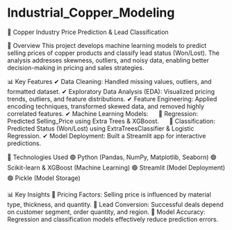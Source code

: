 # Industrial_Copper_Modeling


📌 Copper Industry Price Prediction & Lead Classification

📖 Overview
This project develops machine learning models to predict selling prices of copper products and classify lead status (Won/Lost). The analysis addresses skewness, outliers, and noisy data, enabling better decision-making in pricing and sales strategies.

📊 Key Features
✔ Data Cleaning: Handled missing values, outliers, and formatted dataset.
✔ Exploratory Data Analysis (EDA): Visualized pricing trends, outliers, and feature distributions.
✔ Feature Engineering: Applied encoding techniques, transformed skewed data, and removed highly correlated features.
✔ Machine Learning Models:
     🔹 Regression: Predicted Selling_Price using Extra Trees & XGBoost.
     🔹 Classification: Predicted Status (Won/Lost) using ExtraTreesClassifier & Logistic Regression.
✔ Model Deployment: Built a Streamlit app for interactive predictions.

🔧 Technologies Used
🟢 Python (Pandas, NumPy, Matplotlib, Seaborn)
🟢 Scikit-learn & XGBoost (Machine Learning)
🟢 Streamlit (Model Deployment)
🟢 Pickle (Model Storage)

📊 Key Insights
📌 Pricing Factors: Selling price is influenced by material type, thickness, and quantity.
📌 Lead Conversion: Successful deals depend on customer segment, order quantity, and region.
📌 Model Accuracy: Regression and classification models effectively reduce prediction errors.
